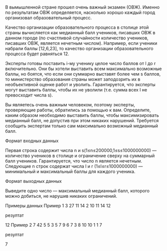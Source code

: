 В вымышленной стране прошел очень важный экзамен (ОВЖ). Именно по результатам ОВЖ определяется, насколько хорошо каждый город организовал образовательный процесс.

Качество организации образовательного процесса в столице этой страны вычисляется как медианный балл учеников, писавших ОВЖ в данном городе (по счастливой случайности количество учеников, писавших ОВЖ, является нечетным числом). Например, если ученики набрали баллы [12,6,23], то качество организации образовательного процесса будет равняться 12.

Эксперты готовы поставить i-му ученику целое число баллов от l до r включительно. Они бы хотели выставить всем максимально возможные баллы, но боятся, что если они суммарно выставят более чем s баллов, то министерство образования страны может заподозрить их в необъективной оценке работ и уволить. Гарантируется, что эксперты могут выставить баллы, чтобы их не уволили (т.е. сумма всех l не превосходит числа s). 

Вы являетесь очень важным человеком, поэтому эксперты, проверяющие работы, обратились за помощью к вам. Определите, каким образом необходимо выставить баллы, чтобы максимизировать медианный балл, не допустив при этом никаких нарушений. Требуется сообщить экспертам только сам максимально возможный медианный балл.

Формат входных данных

Первая строка содержит числа n и s(1≤n≤200000,1≤s≤1000000000) — количество учеников в столице и ограничение сверху на суммарный балл учеников. Гарантируется, что число n является нечетным. Следующие n строк содержат числа l и r (1≤l≤r≤1000000000) — минимальный и максимальный баллы для каждого ученика.

Формат выходных данных

Выведите одно число — максимальный медианный балл, которого можно добиться, не нарушив никаких ограничений.

Примеры данных
Пример 1
3 27
11 14
2 10
11 14
12

резултат

12
Пример 2
7 42
5 5
3 5
7 9
6 7
3 8
10 10
1 1
7

резултат

7
